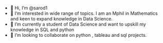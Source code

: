 - 👋 Hi, I’m @sarod1
- 👀 I’m interested in wide range of topics. I am an Mphil in Mathematics and  keen to expand knowledge in Data Science.
- 🌱 I’m currently a student of  Data Science and want to upskill my knowledge in SQL and python
- 💞️ I’m looking to collaborate on python , tableau and sql projects.

<!---
sarod1/sarod1 is a ✨ special ✨ repository because its `README.md` (this file) appears on your GitHub profile.
You can click the Preview link to take a look at your changes.
--->
